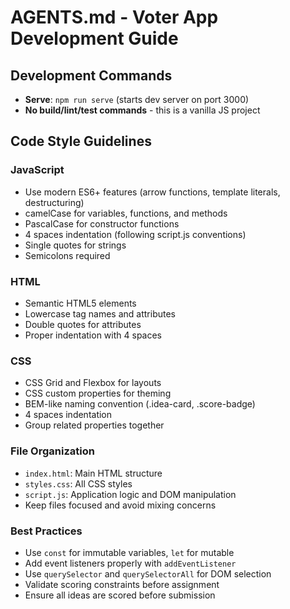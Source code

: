 # AGENTS.md - Voter App Development Guide

## Development Commands
- **Serve**: `npm run serve` (starts dev server on port 3000)
- **No build/lint/test commands** - this is a vanilla JS project

## Code Style Guidelines

### JavaScript
- Use modern ES6+ features (arrow functions, template literals, destructuring)
- camelCase for variables, functions, and methods
- PascalCase for constructor functions
- 4 spaces indentation (following script.js conventions)
- Single quotes for strings
- Semicolons required

### HTML
- Semantic HTML5 elements
- Lowercase tag names and attributes
- Double quotes for attributes
- Proper indentation with 4 spaces

### CSS
- CSS Grid and Flexbox for layouts
- CSS custom properties for theming
- BEM-like naming convention (.idea-card, .score-badge)
- 4 spaces indentation
- Group related properties together

### File Organization
- `index.html`: Main HTML structure
- `styles.css`: All CSS styles
- `script.js`: Application logic and DOM manipulation
- Keep files focused and avoid mixing concerns

### Best Practices
- Use `const` for immutable variables, `let` for mutable
- Add event listeners properly with `addEventListener`
- Use `querySelector` and `querySelectorAll` for DOM selection
- Validate scoring constraints before assignment
- Ensure all ideas are scored before submission